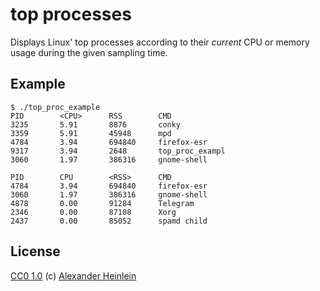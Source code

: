 # top processes
Displays Linux' top processes according to their *current* CPU or memory usage during the given sampling time.

## Example
```
$ ./top_proc_example
PID        <CPU>      RSS        CMD       
3235       5.91       8876       conky     
3359       5.91       45948      mpd       
4784       3.94       694840     firefox-esr
9317       3.94       2648       top_proc_exampl
3060       1.97       386316     gnome-shell

PID        CPU        <RSS>      CMD       
4784       3.94       694840     firefox-esr
3060       1.97       386316     gnome-shell
4878       0.00       91284      Telegram  
2346       0.00       87108      Xorg      
2437       0.00       85052      spamd child
```

## License
[CC0 1.0](https://creativecommons.org/publicdomain/zero/1.0/legalcode)
(c) [Alexander Heinlein](http://choerbaert.org)
